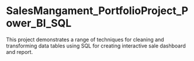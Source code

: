 # SalesMangament_PortfolioProject_Power_BI_SQL
This project demonstrates a range of techniques for cleaning and transforming data tables using SQL for creating interactive sale dashboard and report.
